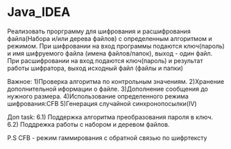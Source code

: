 # Java_IDEA

Реализовать прорграмму для шифрования и расшифрования файла(Набора и/или дерева файлов) с определенным алгоритмом и режимом. При шифровании на вход программы подаются ключ(пароль) и имя шифруемого файла (имена файлов/папок), выход - один файл. При расшифровании на вход подаются ключ(пароль) и результат работы шифратора, выход исходный файл (файлы и папки)

Важное:
1)Проверка алгоритма по контрольным значениям.
2)Хранение дополнительной иформации о файле.
3)Дополнение сообщения до нужного размера.
4)Использование определенного режима шифрования:CFB
5)Генерация случайной синхронопосылки(IV)

Доп task:
6.1) Поддержка алгоритма преобразования пароля в ключ.
6.2) Поддрежка работы с набором и деревом файлов.

P.S 
CFB - режим гаммирования с обратной связью по шифртексту 
